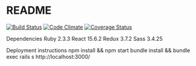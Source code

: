 # README
[ ![Build Status](https://app.codeship.com/projects/e0d06150-c633-0135-c48c-2672feea050e/status?branch=master)](https://app.codeship.com/projects/261129)  [![Code Climate](https://codeclimate.com/github/AlanLeePhilly/beat-box/badges/gpa.svg)](https://codeclimate.com/github/AlanLeePhilly/beat-box)  [![Coverage Status](https://coveralls.io/repos/github/AlanLeePhilly/beat-box/badge.svg?branch=master)](https://coveralls.io/github/AlanLeePhilly/beat-box?branch=master)

Dependencies
  Ruby 2.3.3
  React 15.6.2
  Redux 3.7.2
  Sass 3.4.25

Deployment instructions
  npm install && npm start
  bundle install && bundle exec rails s
  http://localhost:3000/ 

